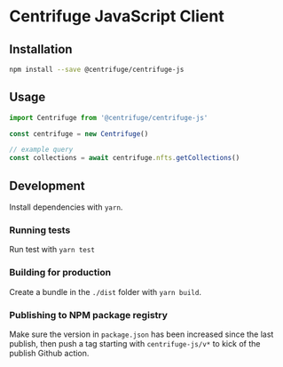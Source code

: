 # Centrifuge JavaScript Client

## Installation

```bash
npm install --save @centrifuge/centrifuge-js
```

## Usage

```js
import Centrifuge from '@centrifuge/centrifuge-js'

const centrifuge = new Centrifuge()

// example query
const collections = await centrifuge.nfts.getCollections()
```

## Development

Install dependencies with `yarn`.

### Running tests

Run test with `yarn test`

### Building for production

Create a bundle in the `./dist` folder with `yarn build`.

### Publishing to NPM package registry

Make sure the version in `package.json` has been increased since the last publish, then push a tag starting with `centrifuge-js/v*` to kick of the publish Github action.
